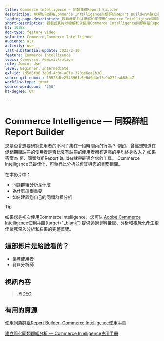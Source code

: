 ```yaml
---
title: Commerce Intelligence — 同類群組Report Builder
description: 瞭解如何使用Commerce Intelligence同類群組Report Builder來建立與您的業務相關的最佳化報表和分析。
landing-page-description: 觀看此影片以瞭解如何使用Commerce Intelligence同類群組Report Builder建立與您的業務相關的最佳化報表和分析。
short-description: 觀看此影片以瞭解如何使用Commerce Intelligence同類群組Report Builder建立與您的業務相關的最佳化報表和分析。
kt: 10288
doc-type: feature video
solution: Commerce,Commerce Intelligence
audience: all
activity: use
last-substantial-update: 2023-2-10
feature: Commerce Intelligence
topic: Commerce, Administration
role: Admin, User
level: Beginner, Intermediate
exl-id: 1d5d6f96-3e0d-4c0d-a8fe-370be6ea1b38
source-git-commit: 15528d0e2543961e6e6d6d4e12c9b272eab88dc7
workflow-type: tm+mt
source-wordcount: '250'
ht-degree: 0%

---
```


# Commerce Intelligence — 同類群組Report Builder

您是否曾想要研究使用者的不同子集在一段時間內的行為？ 例如，曾經想知道在促銷期間註冊的使用者是否比沒有註冊的使用者擁有更高的平均終身收入？ 如果答案為 _是_，同類群組Report Builder就是最適合您的工具。 Commerce Intelligence已最佳化，可執行此分析並使其與您的業務相關。

在本影片中：

- 同類群組分析是什麼
- 為什麼這很重要
- 如何建置您自己的同類群組分析

>[!TIP]
>
>如果您是初次使用Commerce Intelligence，您可以 [Adobe Commerce Intelligence使用手冊](https://experienceleague.adobe.com/docs/commerce-business-intelligence/mbi/guide-overview.html){target="_blank"} 提供透過資料彙總、分析和視覺化產生更佳業務深入分析和結果的完整概覽。

## 這部影片是給誰看的？

- 業務使用者
- 資料分析師

## 視訊內容

>[!VIDEO](https://video.tv.adobe.com/v/342407?quality=12&learn=on)

## 有用的資源

[使用同類群組Report Builder- Commerce Intelligence使用手冊](https://experienceleague.adobe.com/docs/commerce-business-intelligence/mbi/analyze/sql/cohort-rpt-bldr.html)

[建立質化同類群組分析 — Commerce Intelligence使用手冊](https://experienceleague.adobe.com/docs/commerce-business-intelligence/mbi/analyze/sql/create-qual-cohort-analysis.html)
